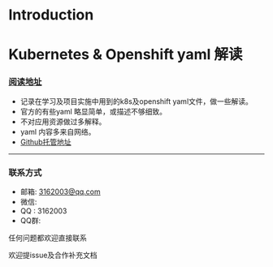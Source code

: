 # Introduction
# Kubernetes & Openshift yaml 解读

### [阅读地址](https://misa.gitbook.io/k8s-ocp-yaml/)


* 记录在学习及项目实施中用到的k8s及openshift yaml文件，做一些解读。
* 官方的有些yaml 略显简单，或描述不够细致。
* 不对应用资源做过多解释。
* yaml 内容多来自网络。
* [Github托管地址](https://github.com/cai11745/k8s-ocp-yaml)

---

### 联系方式

* 邮箱: 3162003@qq.com
* 微信: 
* QQ  : 3162003
* QQ群: 

任何问题都欢迎直接联系

欢迎提issue及合作补充文档




